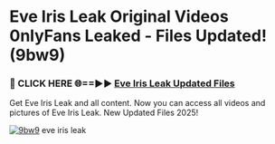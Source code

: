 # Eve Iris Leak Original Videos 0nlyFans Leaked - Files Updated! (9bw9)

<h3>🔴 CLICK HERE 🌐==►► <a href="https://tinyurl.com/3hn5wdd3" rel="nofollow">Eve Iris Leak Updated Files</a></h3>

Get Eve Iris Leak and all content. Now you can access all videos and pictures of Eve Iris Leak. New Updated Files 2025!

[![9bw9](https://i.imgur.com/4HnBqBT.gif)](https://tinyurl.com/3hn5wdd3)
eve iris leak